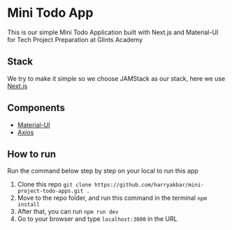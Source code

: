 # Mini Todo App
This is our simple Mini Todo Application built with Next.js and Material-UI for Tech Project Preparation at Glints Academy

## Stack
We try to make it simple so we choose JAMStack as our stack, here we use [Next.js](https://nextjs.org/)

## Components
 - [Material-UI](https://material-ui.com/) 
 - [Axios](https://axios-http.com/)

## How to run
Run the command below step by step on your local to run this app

 1. Clone this repo `git clone https://github.com/harryakbar/mini-project-todo-apps.git .`
 2.  Move to the repo folder, and run this command in the terminal `npm install`
 3.  After that, you can run `npm run dev`
 4. Go to your browser and type `localhost:3000` in the URL
